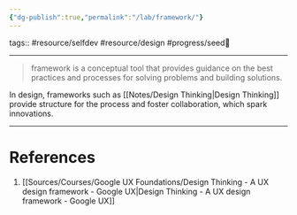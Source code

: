 ```yaml
---
{"dg-publish":true,"permalink":"/lab/framework/"}
---
```


tags:: #resource/selfdev #resource/design #progress/seed🌱 

---

> framework is a conceptual tool that provides guidance on the best practices and processes for solving problems and building solutions.

In design, frameworks such as [[Notes/Design Thinking\|Design Thinking]] provide structure for the process and foster collaboration, which spark innovations.

---
# References
1. [[Sources/Courses/Google UX Foundations/Design Thinking - A UX design framework - Google UX\|Design Thinking - A UX design framework - Google UX]]

